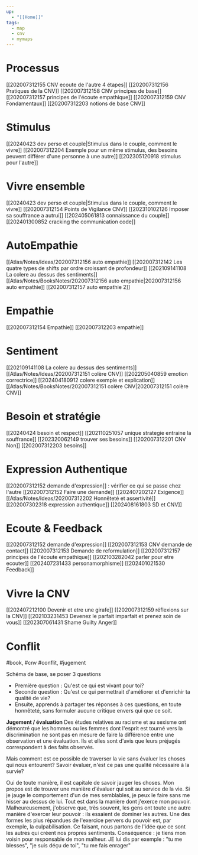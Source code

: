 ```yaml
---
up:
  - "[[Home]]"
tags:
  - map
  - cnv
  - mymaps
---
```

# Processus
[[202007312155 CNV ecoute de l'autre 4 étapes]]
[[202007312156 Pratiques de la CNV]]
[[202007312158 CNV principes de base]]
[[202007312157 principes de l'écoute empathique]]
[[202007312159 CNV Fondamentaux]]
[[202007312203 notions de base CNV]]
# Stimulus
[[20240423 dev perso et couple|Stimulus dans le couple, comment le vivre]]
[[202007312204 Exemple pour un même stimulus, des besoins peuvent différer d'une personne à une autre]]
[[202305120918 stimulus pour l'autre]]
# Vivre ensemble 
[[20240423 dev perso et couple|Stimulus dans le couple, comment le vivre]]
[[202007312154 Points de Vigilance CNV]]
[[202310102126 Imposer sa souffrance a autrui]]
[[202405061813 connaissance du couple]]
[[202401300852 cracking the communication code]]

# AutoEmpathie
 [[Atlas/Notes/Ideas/202007312156 auto empathie]]
 [[202007312142 Les quatre types de shifts par ordre croissant de profondeur]]
[[202109141108 La colere au dessus des sentiments]]
[[Atlas/Notes/BooksNotes/202007312156 auto empathie|202007312156 auto empathie]]
[[202007312157 auto empathie 2]]

# Empathie
[[202007312154 Empathie]]
[[202007312203 empathie]]

# Sentiment
[[202109141108 La colere au dessus des sentiments]]
[[Atlas/Notes/Ideas/202007312151 colère CNV]]
[[202205040859 emotion correctrice]]
[[202404180912 colere exemple et explication]]
[[Atlas/Notes/BooksNotes/202007312151 colère CNV|202007312151 colère CNV]]
# Besoin et stratégie
[[20240424 besoin et respect]]
[[202110251057 unique strategie entraine la souffrance]]
[[202320062149 trouver ses besoins]]
[[202007312201 CNV Non]]
[[202007312203  besoins]]

# Expression Authentique
[[202007312152 demande d'expression]] : vérifier ce qui se passe chez l'autre
[[202007312152 Faire une demande]]
[[202407202127 Exigence]]
[[Atlas/Notes/Ideas/202007312202 Honnêteté et assertivité]]
[[202007302318 expression authentique]]
[[202408161803 SD et CNV]]

# Ecoute & Feedback
[[202007312152 demande d'expression]]
[[202007312153 CNV demande de contact]]
[[202007312153 Demande de reformulation]]
[[202007312157 principes de l'écoute empathique]]
[[202103282042 parler pour etre ecouter]]
[[202407231433 personamorphisme]]
[[202401021530 Feedback]]

# Vivre la CNV
[[202407212100 Devenir et etre une girafe]]
[[202007312159 réflexions sur la CNV]]
[[202103231453 Devenez le parfait imparfait et prenez soin de vous]]
[[202307061431 Shame Guilty Anger]]

# Conflit
#book, #cnv #conflit, #jugement

Schéma de base, se poser 3 questions
* Première question : Qu'est ce qui est vivant pour toi?
* Seconde question : Qu'est ce qui permettrait  d'améliorer et d'enrichir ta qualité de vie?
* Ensuite, apprends à partager tes réponses à ces questions, en toute honnêteté, sans formuler aucune critique envers qui que ce soit.

**Jugement / évaluation**
Des études relatives au racisme et au sexisme ont démontré que les hommes ou les femmes dont l'esprit est tourné vers la discrimination ne sont pas en mesure de faire la différence entre une observation et une évaluation. Ils et elles sont d'avis que leurs préjugés correspondent à des faits observés.

Mais comment est ce possible de traverser la vie sans évaluer les choses qui nous entourent? Savoir évaluer, n'est ce pas une qualité nécessaire à la survie?


Oui de toute manière, il est capitale de savoir jauger les choses. Mon propos est de trouver une manière d'évaluer qui soit au service de la vie. Si je jauge le comportement d'un de mes semblables, je peux le faire sans me hisser au dessus de lui. Tout est dans la manière dont j'exerce mon pouvoir.
Malheureusement, j'observe que, très souvent, les gens ont toute une autre manière d'exercer leur pouvoir : ils essaient de dominer les autres. Une des formes les plus répandues de l'exercice pervers du pouvoir est, par exemple, la culpabilisation. Ce faisant, nous partons de l'idée que ce sont les autres qui créent nos propres sentiments. Conséquence : je tiens mon voisin pour responsable de mon malheur. JE lui dis par exemple :
"tu me blesses", "je suis déçu de toi", "tu me fais enrager"


